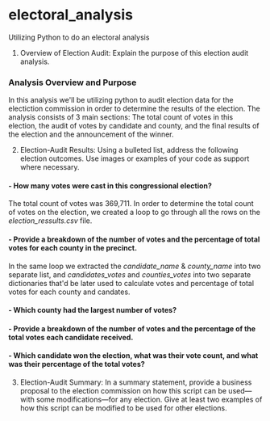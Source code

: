 # electoral_analysis
Utilizing Python to do an electoral analysis 




1. Overview of Election Audit: Explain the purpose of this election audit analysis.

### Analysis Overview and Purpose
In this analysis we'll be utilizing python to audit election data for the electiction commission in order to determine the results of the election.  The analysis consists of 3 main sections: The total count of votes in this election, the audit of votes by candidate and county, and the final results of the election and the announcement of the winner.

2. Election-Audit Results: 
Using a bulleted list, address the following election outcomes. Use images or examples of your code as support where necessary.
  
  #### - How many votes were cast in this congressional election?
  The total count of votes was 369,711. In order to determine the total count of votes on the election, we created a loop to go through all the rows on the *election_ressults.csv* file. 
  
  #### - Provide a breakdown of the number of votes and the percentage of total votes for each county in the precinct.
  In the same loop we extracted the *candidate_name* & *county_name* into two separate list, and *candidates_votes* and *counties_votes* into two separate dictionaries that'd be later used to calculate votes and percentage of total votes for each county and candates.
  
  
  #### - Which county had the largest number of votes?
  #### - Provide a breakdown of the number of votes and the percentage of the total votes each candidate received.
  #### - Which candidate won the election, what was their vote count, and what was their percentage of the total votes?

3. Election-Audit Summary: In a summary statement, provide a business proposal to the election commission on how this script can be used—with some modifications—for any election. Give at least two examples of how this script can be modified to be used for other elections. 

